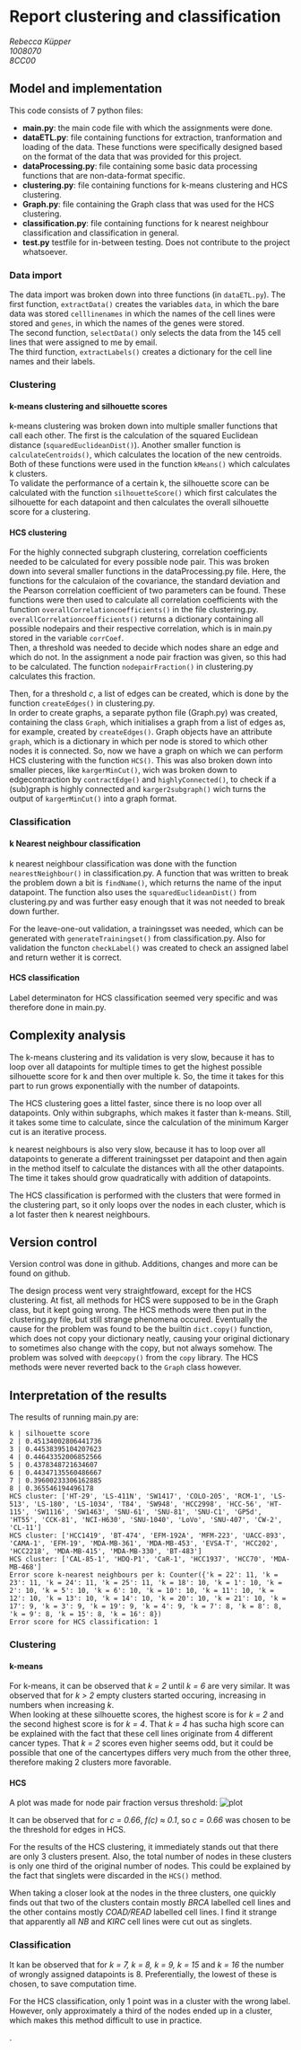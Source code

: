 # Report clustering and classification
_Rebecca Küpper_  
_1008070_  
_8CC00_  

## Model and implementation
This code consists of 7 python files:

* **main.py**: the main code file with which the assignments were done.
* **dataETL.py**: file containing functions for extraction, tranformation and loading of the data. These functions were specifically designed based on the format of the data that was provided for this project.
* **dataProcessing.py**: file containing some basic data processing functions that are non-data-format specific.
* **clustering.py**: file containing functions for k-means clustering and HCS clustering.
* **Graph.py**: file containing the Graph class that was used for the HCS clustering.
* **classification.py**: file containing functions for k nearest neighbour classification and classification in general.
* **test.py** testfile for in-between testing. Does not contribute to the project whatsoever.

### Data import 
The data import was broken down into three functions (in `dataETL.py`). The first function, `extractData()` creates the variables `data`, in which the bare data was stored `celllinenames` in which the names of the cell lines were stored and `genes`, in which the names of the genes were stored.  
The second function, `selectData()` only selects the data from the 145 cell lines that were assigned to me by email.  
The third function, `extractLabels()` creates a dictionary for the cell line names and their labels.

### Clustering 
#### k-means clustering and silhouette scores
k-means clustering was broken down into multiple smaller functions that call each other. The first is the calculation of the squared Euclidean distance (`squaredEuclideanDist()`). 
Another smaller function is `calculateCentroids()`, which calculates the location of the new centroids. Both of these functions were used in the function `kMeans()` which calculates k clusters.  
To validate the performance of a certain k, the silhouette score can be calculated with the function `silhouetteScore()` which first calculates the silhouette for each datapoint and then calculates the overall silhouette score for a clustering. 

#### HCS clustering 
For the highly connected subgraph clustering, correlation coefficients needed to be calculated for every possible node pair. This was broken down into several smaller functions in the dataProcessing.py file. Here, the functions for the calculaion of the covariance, the standard deviation and the Pearson correlation coefficient of two parameters can be found. These functions were then used to calculate all correlation coefficients with the function `overallCorrelationcoefficients()` in the file clustering.py. `overallCorrelationcoefficients()` returns a dictionary containing all possible nodepairs and their respective correlation, which is in main.py stored in the variable `corrCoef`.  
Then, a threshold was needed to decide which nodes share an edge and which do not. In the assignment a node pair fraction was given, so this had to be calculated. The function `nodepairFraction()` in clustering.py calculates this fraction.  

Then, for a threshold _c_, a list of edges can be created, which is done by the function `createEdges()` in clustering.py.  
In order to create graphs, a separate python file (Graph.py) was created, containing the class `Graph`, which initialises a graph from a list of edges as, for example, created by `createEdges()`. Graph objects have an attribute `graph`, which is a dictionary in which per node is stored to which other nodes it is connected. 
So, now we have a graph on which we can perform HCS clustering with the function `HCS()`. This was also broken down into smaller pieces, like `kargerMinCut()`, wich was broken down to edgecontraction by `contractEdge()` and `highlyConnected()`, to check if a (sub)graph is highly connected and `karger2subgraph()` wich turns the output of `kargerMinCut()` into a graph format. 

### Classification 
#### k Nearest neighbour classification 

k nearest neighbour classification was done with the function `nearestNeighbour()` in classification.py. A function that was written to break the problem down a bit is `findName()`, which returns the name of the input datapoint. The function also uses the `squaredEuclideanDist()` from clustering.py and was further easy enough that it was not needed to break down further. 

For the leave-one-out validation, a trainingsset was needed, which can be generated with `generateTrainingset()` from classification.py. Also for validation the functon `checkLabel()` was created to check an assigned label and return wether it is correct. 

#### HCS classification 
Label determinaton for HCS classification seemed very specific and was therefore done in main.py.


## Complexity analysis
The k-means clustering and its validation is very slow, because it has to loop over all datapoints for multiple times to get the highest possible silhouette score for k and then over multiple k. So, the time it takes for this part to run grows exponentially with the number of datapoints.

The HCS clustering goes a littel faster, since there is no loop over all datapoints. Only within subgraphs, which makes it faster than k-means. Still, it takes some time to calculate, since the calculation of the minimum Karger cut is an iterative process. 

k nearest neighbours is also very slow, because it has to loop over all datapoints to generate a different trainingsset per datapoint and then again in the method itself to calculate the distances with all the other datapoints. The time it takes should grow quadratically with addition of datapoints. 

The HCS classification is performed with the clusters that were formed in the clustering part, so it only loops over the nodes in each cluster, which is a lot faster then k nearest neighbours. 


## Version control 
Version control was done in github. Additions, changes and more can be found on github.

The design process went very straightfoward, except for the HCS clustering. At fist, all methods for HCS were supposed to be in the Graph class, but it kept going wrong. The HCS methods were then put in the clustering.py file, but still strange phenomena occured. Eventually the cause for the problem was found to be the builtin `dict.copy()` function, which does not copy your dictionary neatly, causing your original dictionary to sometimes also change with the copy, but not always somehow. The problem was solved with `deepcopy()` from the `copy` library. 
The HCS methods were never reverted back to the `Graph` class however. 

## Interpretation of the results 
The results of running main.py are:

```
k | silhouette score
2 | 0.45134002806441736
3 | 0.44538395104207623
4 | 0.44643352006852566
5 | 0.4378348721634607
6 | 0.44347135560486667
7 | 0.39600233306162885
8 | 0.365546194496178
HCS cluster: ['HT-29', 'LS-411N', 'SW1417', 'COLO-205', 'RCM-1', 'LS-513', 'LS-180', 'LS-1034', 'T84', 'SW948', 'HCC2998', 'HCC-56', 'HT-115', 'SW1116', 'SW1463', 'SNU-61', 'SNU-81', 'SNU-C1', 'GP5d', 'HT55', 'CCK-81', 'NCI-H630', 'SNU-1040', 'LoVo', 'SNU-407', 'CW-2', 'CL-11']
HCS cluster: ['HCC1419', 'BT-474', 'EFM-192A', 'MFM-223', 'UACC-893', 'CAMA-1', 'EFM-19', 'MDA-MB-361', 'MDA-MB-453', 'EVSA-T', 'HCC202', 'HCC2218', 'MDA-MB-415', 'MDA-MB-330', 'BT-483']
HCS cluster: ['CAL-85-1', 'HDQ-P1', 'CaR-1', 'HCC1937', 'HCC70', 'MDA-MB-468']
Error score k-nearest neighbours per k: Counter({'k = 22': 11, 'k = 23': 11, 'k = 24': 11, 'k = 25': 11, 'k = 18': 10, 'k = 1': 10, 'k = 2': 10, 'k = 5': 10, 'k = 6': 10, 'k = 10': 10, 'k = 11': 10, 'k = 12': 10, 'k = 13': 10, 'k = 14': 10, 'k = 20': 10, 'k = 21': 10, 'k = 17': 9, 'k = 3': 9, 'k = 19': 9, 'k = 4': 9, 'k = 7': 8, 'k = 8': 8, 'k = 9': 8, 'k = 15': 8, 'k = 16': 8})
Error score for HCS classification: 1
```

### Clustering 
#### k-means
For k-means, it can be observed that _k = 2_ until _k = 6_ are very similar. It was observed that for _k > 2_ empty clusters started occuring, increasing in numbers when increasing _k_.  
When looking at these silhouette scores, the highest score is for _k = 2_ and the second highest score is for _k = 4_. That _k = 4_ has sucha high score can be explained with the fact that these cell lines originate from 4 different cancer types. That _k = 2_ scores even higher seems odd, but it could be possible that one of the cancertypes differs very much from the other three, therefore making 2 clusters more favorable.  

#### HCS
A plot was made for node pair fraction versus threshold:
![plot](Figure_1.png)

It can be observed that for _c = 0.66_, _f(c) ≈ 0.1_, so _c = 0.66_ was chosen to be the threshold for edges in HCS. 

For the results of the HCS clustering, it immediately stands out that there are only 3 clusters present. Also, the total number of nodes in these clusters is only one third of the original number of nodes. This could be explained by the fact that singlets were discarded in the `HCS()` method.  

When taking a closer look at the nodes in the three clusters, one quickly finds out that two of the clusters contain mostly _BRCA_ labelled cell lines and the other contains mostly _COAD/READ_ labelled cell lines. I find it strange that apparently all _NB_ and _KIRC_ cell lines were cut out as singlets.  


### Classification 
It kan be observed that for _k = 7, k = 8, k = 9, k = 15_ and _k = 16_ the number of wrongly assigned datapoints is 8. Preferentially, the lowest of these is chosen, to save computation time. 

For the HCS classification, only 1 point was in a cluster with the wrong label. However, only approximately a third of the nodes ended up in a cluster, which makes this method difficult to use in practice. 










.
